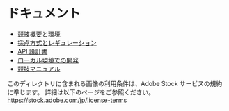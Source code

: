 # ドキュメント

- [競技概要と環境](./md/03_Env.md)
- [採点方式とレギュレーション](./md/04_Rule.md)
- [API 設計書](./openapi/openapi.yaml)
- [ローカル環境での開発](./md/98_local.md)
- [競技マニュアル](./md/99_manual.md)

このディレクトリに含まれる画像の利用条件は、Adobe Stock サービスの規約に準じます。
詳細は以下のページをご参照ください。
https://stock.adobe.com/jp/license-terms
